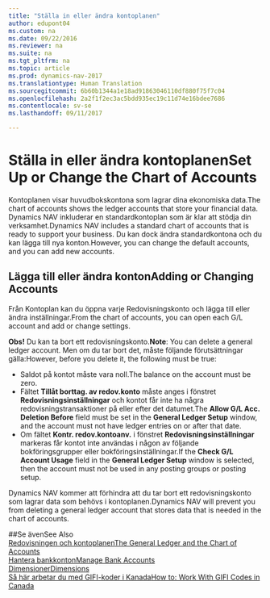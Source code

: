 ```yaml
---
title: "Ställa in eller ändra kontoplanen"
author: edupont04
ms.custom: na
ms.date: 09/22/2016
ms.reviewer: na
ms.suite: na
ms.tgt_pltfrm: na
ms.topic: article
ms.prod: dynamics-nav-2017
ms.translationtype: Human Translation
ms.sourcegitcommit: 6b60b1344a1e18ad91863046110df880f75f7c04
ms.openlocfilehash: 2a2f1f2ec3ac5bdd935ec19c11d74e16bdee7686
ms.contentlocale: sv-se
ms.lasthandoff: 09/11/2017

---
```


# <a name="set-up-or-change-the-chart-of-accounts"></a><span data-ttu-id="ae3c8-102">Ställa in eller ändra kontoplanen</span><span class="sxs-lookup"><span data-stu-id="ae3c8-102">Set Up or Change the Chart of Accounts</span></span>
<span data-ttu-id="ae3c8-103">Kontoplanen visar huvudbokskontona som lagrar dina ekonomiska data.</span><span class="sxs-lookup"><span data-stu-id="ae3c8-103">The chart of accounts shows the ledger accounts that store your financial data.</span></span> <span data-ttu-id="ae3c8-104">Dynamics NAV inkluderar en standardkontoplan som är klar att stödja din verksamhet.</span><span class="sxs-lookup"><span data-stu-id="ae3c8-104">Dynamics NAV includes a standard chart of accounts that is ready to support your business.</span></span>
<span data-ttu-id="ae3c8-105">Du kan dock ändra standardkontona och du kan lägga till nya konton.</span><span class="sxs-lookup"><span data-stu-id="ae3c8-105">However, you can change the default accounts, and you can add new accounts.</span></span>  

## <a name="adding-or-changing-accounts"></a><span data-ttu-id="ae3c8-106">Lägga till eller ändra konton</span><span class="sxs-lookup"><span data-stu-id="ae3c8-106">Adding or Changing Accounts</span></span>
<span data-ttu-id="ae3c8-107">Från Kontoplan kan du öppna varje Redovisningskonto och lägga till eller ändra inställningar.</span><span class="sxs-lookup"><span data-stu-id="ae3c8-107">From the chart of accounts, you can open each G/L account and add or change settings.</span></span>

<span data-ttu-id="ae3c8-108">**Obs!** Du kan ta bort ett redovisningskonto.</span><span class="sxs-lookup"><span data-stu-id="ae3c8-108">**Note**: You can delete a general ledger account.</span></span> <span data-ttu-id="ae3c8-109">Men om du tar bort det, måste följande förutsättningar gälla:</span><span class="sxs-lookup"><span data-stu-id="ae3c8-109">However, before you delete it, the following must be true:</span></span>  
- <span data-ttu-id="ae3c8-110">Saldot på kontot måste vara noll.</span><span class="sxs-lookup"><span data-stu-id="ae3c8-110">The balance on the account must be zero.</span></span>  
- <span data-ttu-id="ae3c8-111">Fältet **Tillåt borttag. av redov.konto** måste anges i fönstret **Redovisningsinställningar** och kontot får inte ha några redovisningstransaktioner på eller efter det datumet.</span><span class="sxs-lookup"><span data-stu-id="ae3c8-111">The **Allow G/L Acc. Deletion Before** field must be set in the **General Ledger Setup** window, and the account must not have ledger entries on or after that date.</span></span>  
- <span data-ttu-id="ae3c8-112">Om fältet **Kontr. redov.kontoanv.** i fönstret **Redovisningsinställningar** markeras får kontot inte användas i någon av följande bokföringsgrupper eller bokföringsinställningar.</span><span class="sxs-lookup"><span data-stu-id="ae3c8-112">If the **Check G/L Account Usage** field in the **General Ledger Setup** window is selected, then the account must not be used in any posting groups or posting setup.</span></span>  

<span data-ttu-id="ae3c8-113">Dynamics NAV kommer att förhindra att du tar bort ett redovisningskonto som lagrar data som behövs i kontoplanen.</span><span class="sxs-lookup"><span data-stu-id="ae3c8-113">Dynamics NAV will prevent you from deleting a general ledger account that stores data that is needed in the chart of accounts.</span></span>  

##<a name="see-also"></a><span data-ttu-id="ae3c8-114">Se även</span><span class="sxs-lookup"><span data-stu-id="ae3c8-114">See Also</span></span>  
[<span data-ttu-id="ae3c8-115">Redovisningen och kontoplanen</span><span class="sxs-lookup"><span data-stu-id="ae3c8-115">The General Ledger and the Chart of Accounts</span></span>](finance-setup-general-ledger.md)  
[<span data-ttu-id="ae3c8-116">Hantera bankkonton</span><span class="sxs-lookup"><span data-stu-id="ae3c8-116">Manage Bank Accounts</span></span>](bank-manage-bank-accounts.md)  
[<span data-ttu-id="ae3c8-117">Dimensioner</span><span class="sxs-lookup"><span data-stu-id="ae3c8-117">Dimensions</span></span>](finance-setup-dimensions.md)  
[<span data-ttu-id="ae3c8-118">Så här arbetar du med GIFI-koder i Kanada</span><span class="sxs-lookup"><span data-stu-id="ae3c8-118">How to: Work With GIFI Codes in Canada</span></span>](ca-finance-setup-work-GiFI-codes.md)

